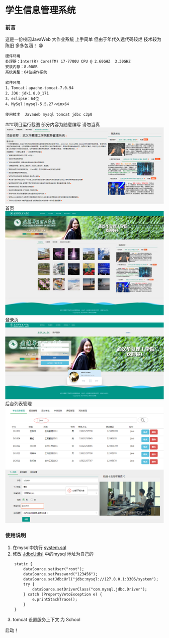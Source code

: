 # 学生信息管理系统  

### 前言
这是一份校园JavaWeb 大作业系统 上手简单 但由于年代久远代码较烂 技术较为陈旧 多多包涵！  😁

    硬件环境
    处理器：Inter(R) Core(TM) i7-7700U CPU @ 2.60GHZ  3.30GHZ
    安装内存：8.00GB
    系统类型：64位操作系统
    
    软件环境
    1、Tomcat：apache-tomcat-7.0.94
    2、JDK：jdk1.8.0_171
    3、eclipse：64位
    4、MySql：mysql-5.5.27-winx64
    
    使用技术  JavaWeb mysql tomcat jdbc c3p0 

###项目运行截图
部分内容为随意编写 请勿当真
![简介](./info.png)
首页
![首页](./home.jpg)
登录页
![登录页](./login.png)
后台列表管理
![首页](./list.png)
![首页](./liuyan.png)


### 使用说明
1. 在mysql中执行 [system.sql](./src/main/resources/system.sql) 
2. 修改 [JdbcUtilsl](./src/main/java/com/meihua/student/utils/JdbcUtils.java) 中的mysql 地址为自己的
````
	static {
  		dataSource.setUser("root");
  		dataSource.setPassword("123456");
  		dataSource.setJdbcUrl("jdbc:mysql://127.0.0.1:3306/system");
  		try {
  			dataSource.setDriverClass("com.mysql.jdbc.Driver");
  		} catch (PropertyVetoException e) {
  			e.printStackTrace();
  		}
  	}
````
3. tomcat 设置服务上下文 为 School

启动！